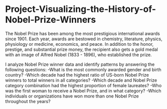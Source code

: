 # Project-Visualizing-the-History-of-Nobel-Prize-Winners
The Nobel Prize has been among the most prestigious international awards since 1901. Each year, awards are bestowed in chemistry, literature, physics, physiology or medicine, economics, and peace. In addition to the honor, prestige, and substantial prize money, the recipient also gets a gold medal with an image of Alfred Nobel (1833 - 1896), who established the prize.

I analyze Nobel Prize winner data and identify patterns by answering the following questions:
-What is the most commonly awarded gender and birth country?
-Which decade had the highest ratio of US-born Nobel Prize winners to total winners in all categories?
-Which decade and Nobel Prize category combination had the highest proportion of female laureates?
-Who was the first woman to receive a Nobel Prize, and in what category?
-Which individuals or organizations have won more than one Nobel Prize throughout the years?
